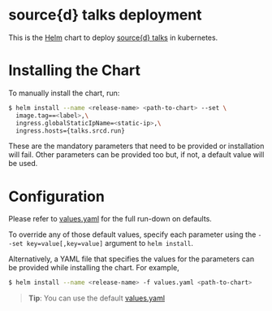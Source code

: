 # source{d} talks deployment

This is the [Helm](https://helm.sh/) chart to deploy [source{d} talks](https://talks.sourced.tech) in kubernetes.

# Installing the Chart

To manually install the chart, run:

```bash
$ helm install --name <release-name> <path-to-chart> --set \
  image.tag==<label>,\
  ingress.globalStaticIpName=<static-ip>,\
  ingress.hosts={talks.srcd.run}
```

These are the mandatory parameters that need to be provided or installation will fail.
Other parameters can be provided too but, if not, a default value will be used.

# Configuration

Please refer to [values.yaml](values.yaml) for the full run-down on defaults.

To override any of those default values,
specify each parameter using the `--set key=value[,key=value]` argument to `helm install`.

Alternatively, a YAML file that specifies the values for the parameters can be provided
while installing the chart.
For example,

```bash
$ helm install --name <release-name> -f values.yaml <path-to-chart>
```

> **Tip**: You can use the default [values.yaml](values.yaml)
